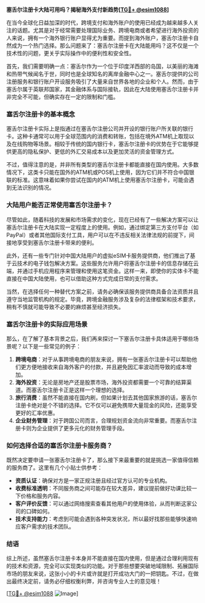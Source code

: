 **塞舌尔注册卡大陆可用吗？揭秘海外支付新趋势[[TG💪+ @esim1088](https://t.me/s/esim1088)]**

在当今全球化日益加深的时代，跨境支付和海外账户的使用已经成为越来越多人关注的话题。尤其是对于经常需要处理国际业务、跨境电商或者希望进行海外投资的人来说，拥有一个海外银行账户显得尤为重要。而提到海外账户，塞舌尔注册卡自然成为一个热门选择。那么问题来了：塞舌尔注册卡在大陆能用吗？这不仅是一个技术性的问题，更关乎实际操作中的便利性和安全性。

首先，我们需要明确一点：塞舌尔作为一个位于印度洋西部的岛国，以美丽的海滩和热带气候闻名于世，同时也是全球知名的离岸金融中心之一。塞舌尔提供的公司注册服务和银行账户开设服务吸引了大量来自世界各地的企业和个人。然而，由于塞舌尔属于英联邦国家，其金融体系与国际接轨，因此在大陆使用塞舌尔注册卡并非完全不可能，但确实存在一定的限制和门槛。

### 塞舌尔注册卡的基本概念

塞舌尔注册卡实际上是指通过在塞舌尔注册公司并开设的银行账户所关联的银行卡。这种卡通常可以用于全球范围内的消费和转账，包括在境外ATM机上取现以及在线购物等场景。相较于传统的国内银行卡，塞舌尔注册卡的优势在于它能够提供更高的隐私保护、更低的外汇交易成本以及更加灵活的资金管理方式。

不过，值得注意的是，并非所有类型的塞舌尔注册卡都能直接在国内使用。大多数情况下，这类卡只能在国外的ATM机或POS机上使用，因为它们并不符合中国银联的标准。这意味着如果你尝试在国内的ATM机上使用塞舌尔注册卡，可能会遇到无法识别的情况。

### 大陆用户能否正常使用塞舌尔注册卡？

尽管如此，随着科技的发展和市场需求的变化，现在已经有了一些解决方案可以让塞舌尔注册卡在大陆实现一定程度上的使用。例如，通过绑定第三方支付平台（如PayPal）或者其他国际支付工具，用户可以在不违反相关法律法规的前提下，间接地享受到塞舌尔注册卡带来的便利。

此外，还有一些专门针对中国大陆用户的虚拟eSIM卡服务提供商，他们推出了基于云技术的电子钱包解决方案。这些服务允许用户将塞舌尔注册卡的信息存储在云端，并通过手机应用程序来管理和使用这笔资金。这样一来，即使你的实体卡不能直接在中国大陆使用，也可以借助这种方式完成日常的支付需求。

当然，在选择任何一种替代方案之前，请务必确保该服务提供商具备合法资质并且遵守当地监管机构的规定。毕竟，跨境金融服务涉及复杂的法律框架和技术要求，稍有不慎就可能导致不必要的麻烦甚至经济损失。

### 塞舌尔注册卡的实际应用场景

那么，在了解了基本背景之后，我们再来探讨一下塞舌尔注册卡具体适用于哪些场景呢？以下是一些常见的例子：

1. **跨境电商**：对于从事跨境电商的朋友来说，拥有一张塞舌尔注册卡可以帮助他们更方便地接收来自海外客户的付款，并且避免因汇率波动而导致的成本增加。
2. **海外投资**：无论是房地产还是股票市场，海外投资都需要一个可靠的结算渠道。而塞舌尔注册卡正是这样一个理想的选择。
3. **旅行消费**：虽然不能直接在国内刷，但如果计划去其他国家旅游的话，塞舌尔注册卡绝对是个不错的选择。它不仅可以避免携带大量现金的风险，还能享受更好的汇率优惠。
4. **企业财务管理**：对于跨国公司而言，合理规划资金流向非常重要。而塞舌尔注册卡则为企业提供了更多元化的财务管理手段。

### 如何选择合适的塞舌尔注册卡服务商？

既然决定要申请一张塞舌尔注册卡了，那么接下来最重要的就是挑选一家值得信赖的服务商了。这里有几个小贴士供参考：

- **资质认证**：确保对方是一家正规注册且经过官方认可的专业机构。
- **收费标准透明**：不同服务商之间可能存在较大差异，建议提前做好功课比较一下价格和服务内容。
- **客户评价反馈**：可以通过网络搜索查看其他用户的使用体验，从而判断这家公司的口碑如何。
- **技术支持能力**：考虑到可能会遇到各种突发状况，所以最好找那些能够快速响应客户需求的技术团队。

### 结语

综上所述，虽然塞舌尔注册卡本身并不能直接在国内使用，但是通过合理利用现有的技术和资源，完全可以实现类似的功能。对于那些想要突破地域限制、拓展国际市场的朋友来说，这张小小的卡片或许就是打开成功大门的一把钥匙。不过，在做出最终决定前，请务必仔细权衡利弊，并咨询专业人士的意见哦！

[[TG💪+ @esim1088](https://t.me/s/esim1088) ![Image](https://i.postimg.cc/4NQfJmqS/Snipaste-2025-05-13-00-14-12.png)]